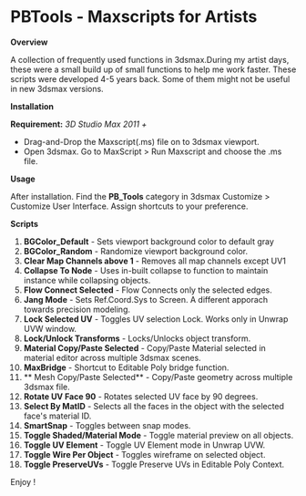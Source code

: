 # PBTools - Maxscripts for Artists

**Overview**

A collection of frequently used functions in 3dsmax.During my artist days, these were a small build up of small functions to help me work faster. These scripts were developed 4-5 years back. Some of them might not be useful in new 3dsmax versions.

**Installation**

**Requirement:** *3D Studio Max 2011 +*

* Drag-and-Drop the Maxscript(.ms) file on to 3dsmax viewport.
* Open 3dsmax. Go to MaxScript > Run Maxscript and choose the .ms file.

**Usage**

After installation. Find the **PB_Tools** category in 3dsmax Customize > Customize User Interface. Assign shortcuts to your preference.

**Scripts**

1. **BGColor_Default** - Sets viewport background color to default gray
2. **BGColor_Random** - Randomize viewport background color.
3. **Clear Map Channels above 1** - Removes all map channels except UV1
4. **Collapse To Node** - Uses in-built collapse to function to maintain instance while collapsing objects.
5. **Flow Connect Selected** - Flow Connects only the selected edges.
6. **Jang Mode** - Sets Ref.Coord.Sys to Screen. A different apporach towards precision modeling.
7. **Lock Selected UV** - Toggles UV selection Lock. Works only in Unwrap UVW window.
8. **Lock/Unlock Transforms** - Locks/Unlocks object transform.
9. **Material Copy/Paste Selected** - Copy/Paste Material selected in material editor across multiple 3dsmax scenes.
10. **MaxBridge** - Shortcut to Editable Poly bridge function.
11. ** Mesh Copy/Paste Selected** - Copy/Paste geometry across multiple 3dsmax file.
12. **Rotate UV Face 90** - Rotates selected UV face by 90 degrees.
13. **Select By MatID** - Selects all the faces in the object with the selected face's material ID.
14. **SmartSnap** - Toggles between snap modes.
15. **Toggle Shaded/Material Mode** - Toggle material preview on all objects.
16. **Toggle UV Element** - Toggle UV Element mode in Unwrap UVW.
17. **Toggle Wire Per Object** - Toggles wireframe on selected object.
18. **Toggle PreserveUVs** - Toggle Preserve UVs in Editable Poly Context.

Enjoy !

